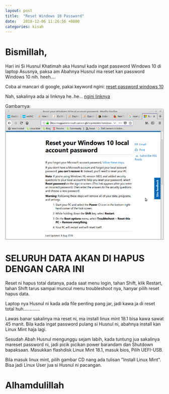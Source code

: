 ```yaml
---
layout: post
title:  "Reset Windows 10 Password"
date:   2018-12-06 11:26:56 +0800
categories: kisah
---
```


# Bismillah,

Hari ini Si Husnul Khatimah aka Husnul kada ingat password Windows 10 di laptop Asusnya, paksa am Abahnya Husnul ma reset kan password Windows 10 nih. heeh....

Coba ai mancari di google, pakai keyword ngini:
[reset password windows 10](https://www.google.com/search?q=reset+password+windows+10)

Nah, sakalinya ada ai linknya he..he...
[ngini linknya](https://support.microsoft.com/en-gb/help/4028457/windows-10-reset-your-local-account-password)

Gambarnya:
![Gambar1](/assets/reset_windows_10.png)

# SELURUH DATA AKAN DI HAPUS DENGAN CARA INI

Reset ni hapus total datanya, pada saat menu login, tahan Shift, klik Restart, tahan Shift tarus sampai muncul menu troubleshoot nya, hanyar pilih reset hapus data.

Laptop nya Husnul ni kada ada file penting pang jar, jadi kawa ja di reset total huh.............

Lawas banar sakalinya ma reset ni, ma install linux mint 18.1 bisa kawa sawat 45 manit. Bila kada ingat password pulang si Husnul ni, abahnya install kan Linux Mint haja lagi.

Sesudah Abah Husnul mengunggu sejam labih, kada tuntung jua sakalinya mareset password ni, jadi picik picikan power barandam dan Shutdown bapaksaan. Masukkan flashdisk Linux Mint 18.1, masuk bios, Pilih UEFI-USB.

Bila masuk linux mint, pilih gambar CD nang ada tulisan "Install Linux Mint". Bisa jadi Linux User jua si Husnul ni pacangan.

# Alhamdulillah
